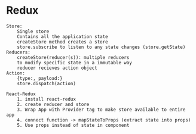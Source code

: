 # Redux
    Store: 
        Single store
        Contains all the application state
        createStore method creates a store
        store.subscribe to listen to any state changes (store.getState)     
    Reducers:
        createStore(reducer(s)): multiple reducers
        to modify specific state in a immutable way
        reducer recieves action object
    Action:
        {type:, payload:}
        store.dispatch(action)

    React-Redux
        1. install react-redux
        2. create reducer and store
        3. Wrap App with Provider tag to make store available to entire app
        4. connect function -> mapStateToProps (extract state into props)
        5. Use props instead of state in component
